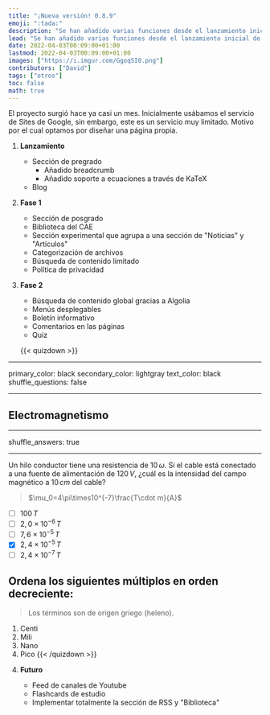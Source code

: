 ```yaml
---
title: "¡Nueva versión! 0.8.9"
emoji: ":tada:"
description: "Se han añadido varias funciones desde el lanzamiento inicial de esta página, aquí una lista de ellos y los que tengo planeados añadir."
lead: "Se han añadido varias funciones desde el lanzamiento inicial de esta página, aquí una lista de ellos y también de los que tengo planeados añadir."
date: 2022-04-03T00:09:00+01:00
lastmod: 2022-04-03T00:09:00+01:00
images: ["https://i.imgur.com/GgoqSI0.png"]
contributors: ["David"]
tags: ["otros"]
toc: false
math: true
---
```


El proyecto surgió hace ya casi un mes. Inicialmente usábamos el servicio de Sites de Google, sin embargo, este es un servicio muy limitado. Motivo por el cual optamos por diseñar una página propia.

1. **Lanzamiento**

    - Sección de pregrado
        - Añadido breadcrumb
        - Añadido soporte a ecuaciones a través de KaTeX
    - Blog

<p>   </p>

2. **Fase 1**

    - Sección de posgrado
    - Biblioteca del CAE
    - Sección experimental que agrupa a una sección de "Noticias" y "Artículos"
    - Categorización de archivos
    - Búsqueda de contenido limitado
    - Política de privacidad

<p>   </p>

3. **Fase 2**

    - Búsqueda de contenido global gracias a Algolia
    - Menús desplegables
    - Boletín informativo
    - Comentarios en las páginas
    - Quiz

    {{< quizdown >}}

---

primary_color: black
secondary_color: lightgray
text_color: black
shuffle_questions: false

---

## Electromagnetismo

---

shuffle_answers: true

---

Un hilo conductor tiene una resistencia de $10\,\omega$. Si el cable está conectado a una fuente de alimentación de $120\,V$, ¿cuál es la intensidad del campo magnético a $10\,cm$ del cable?

> $\mu_0=4\pi\times10^{-7}\frac{T\cdot m}{A}$

- [ ] $100\,T$
- [ ] $2,0\times10^{-6}\,T$
- [ ] $7,6\times10^{-5}\,T$
- [x] $2,4\times10^{-5}\,T$
- [ ] $2,4\times10^{-7}\,T$

## Ordena los siguientes múltiplos en orden decreciente:

> Los términos son de origen griego (heleno).

1. Centi
2. Mili
3. Nano
4. Pico
    {{< /quizdown >}}

<p>   </p>

4. **Futuro**

    - Feed de canales de Youtube
    - Flashcards de estudio
    - Implementar totalmente la sección de RSS y "Biblioteca"
